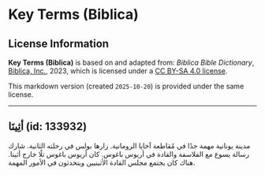 # Key Terms (Biblica)

## License Information

**Key Terms (Biblica)** is based on and adapted from: _Biblica Bible Dictionary_, [Biblica, Inc.](https://www.biblica.com/), 2023, which is licensed under a [CC BY-SA 4.0 license](https://creativecommons.org/licenses/by-sa/4.0/legalcode.en).

This markdown version (created `2025-10-20`) is provided under the same license.



--------------------------------

## أثِينَا (id: 133932)

مدينة يونانية مهمة جدًا في مُقاطعة آخايا الرومانية. زارها بولس في رحلته الثانية. شارك رسالة يسوع مع الفلاسفة والقادة في أريوس باغوس. كان أريوس باغوس تلًا خارج أثينا. هناك كان يجتمع مجلس القادة الأثينيين ويتحدثون في الأمور المهمة.


